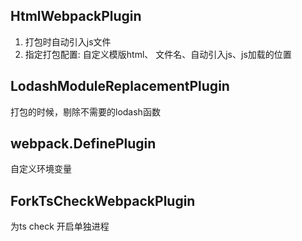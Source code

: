 ## HtmlWebpackPlugin

1. 打包时自动引入js文件
2. 指定打包配置: 自定义模版html、 文件名、自动引入js、js加载的位置


## LodashModuleReplacementPlugin

打包的时候，剔除不需要的lodash函数


## webpack.DefinePlugin

自定义环境变量


## ForkTsCheckWebpackPlugin

为ts check 开启单独进程
